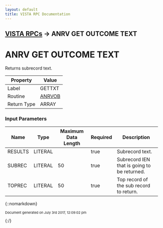 ```yaml
---
layout: default
title: VISTA RPC Documentation
---
```


## [VISTA RPCs](TableOfContents) &#8594; ANRV GET OUTCOME TEXT
# ANRV GET OUTCOME TEXT

Returns subrecord text.

Property | Value
--- | ---
Label | GETTXT
Routine | [ANRVOB](http://code.osehra.org/dox/Routine_ANRVOB_source.html)
Return Type | ARRAY


### Input Parameters

Name | Type | Maximum Data Length | Required | Description
--- | --- | --- | --- | ---
RESULTS | LITERAL |  | true | Subrecord text.
SUBREC | LITERAL | 50 | true | Subrecord IEN that is going to be returned.
TOPREC | LITERAL | 50 | true | Top record of the sub record to return.



{::nomarkdown} <br/><p style="font-size: 11px">Document generated on July 3rd 2017, 12:09:02 pm</p>{:/}